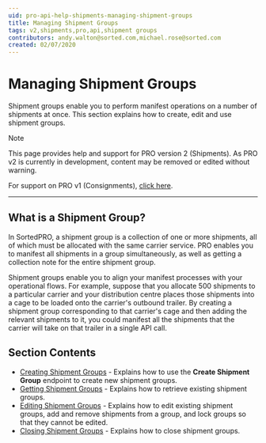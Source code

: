 ```yaml
---
uid: pro-api-help-shipments-managing-shipment-groups
title: Managing Shipment Groups
tags: v2,shipments,pro,api,shipment groups
contributors: andy.walton@sorted.com,michael.rose@sorted.com
created: 02/07/2020
---
```

# Managing Shipment Groups

Shipment groups enable you to perform manifest operations on a number of shipments at once. This section explains how to create, edit and use shipment groups.

> [!NOTE]
> This page provides help and support for PRO version 2 (Shipments). As PRO v2 is currently in development, content may be removed or edited without warning.
>
> For support on PRO v1 (Consignments), [click here](/pro/api/help/introduction.html).  

---

## What is a Shipment Group?

In SortedPRO, a shipment group is a collection of one or more shipments, all of which must be allocated with the same carrier service. PRO enables you to manifest all shipments in a group simultaneously, as well as getting a collection note for the entire shipment group.

Shipment groups enable you to align your manifest processes with your operational flows. For example, suppose that you allocate 500 shipments to a particular carrier and your distribution centre places those shipments into a cage to be loaded onto the carrier's outbound trailer. By creating a shipment group corresponding to that carrier's cage and then adding the relevant shipments to it, you could manifest all the shipments that the carrier will take on that trailer in a single API call.

## Section Contents

* [Creating Shipment Groups](/pro/api/shipments/creating_shipment_groups.html) - Explains how to use the **Create Shipment Group** endpoint to create new shipment groups.
* [Getting Shipment Groups](/pro/api/shipments/getting_shipment_groups.html) - Explains how to retrieve existing shipment groups.
* [Editing Shipment Groups](/pro/api/shipments/editing_shipment_groups.html) - Explains how to edit existing shipment groups, add and remove shipments from a group, and lock groups so that they cannot be edited.
* [Closing Shipment Groups](/pro/api/shipments/closing_shipment_groups.html) - Explains how to close shipment groups.


